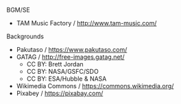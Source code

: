 BGM/SE

* TAM Music Factory / http://www.tam-music.com/

Backgrounds

* Pakutaso / https://www.pakutaso.com/
* GATAG / http://free-images.gatag.net/
  * CC BY: Brett Jordan
  * CC BY: NASA/GSFC/SDO
  * CC BY: ESA/Hubble & NASA
* Wikimedia Commons / https://commons.wikimedia.org/
* Pixabey / https://pixabay.com/
